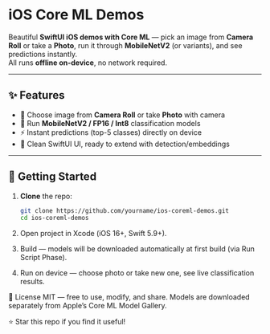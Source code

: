 # iOS Core ML Demos

Beautiful **SwiftUI iOS demos with Core ML** — pick an image from **Camera Roll** or take a **Photo**, run it through **MobileNetV2** (or variants), and see predictions instantly.  
All runs **offline on-device**, no network required.

---

## ✨ Features
- 📸 Choose image from **Camera Roll** or take **Photo** with camera  
- 🧠 Run **MobileNetV2 / FP16 / Int8** classification models  
- ⚡ Instant predictions (top-5 classes) directly on device  
- 🎨 Clean SwiftUI UI, ready to extend with detection/embeddings  

---

## 🚀 Getting Started

1. **Clone** the repo:
   ```bash
   git clone https://github.com/yourname/ios-coreml-demos.git
   cd ios-coreml-demos

2. Open project in Xcode (iOS 16+, Swift 5.9+).

3. Build — models will be downloaded automatically at first build (via Run Script Phase).

4. Run on device — choose photo or take new one, see live classification results.

📜 License
MIT — free to use, modify, and share.
Models are downloaded separately from Apple’s Core ML Model Gallery.

⭐️ Star this repo if you find it useful!
